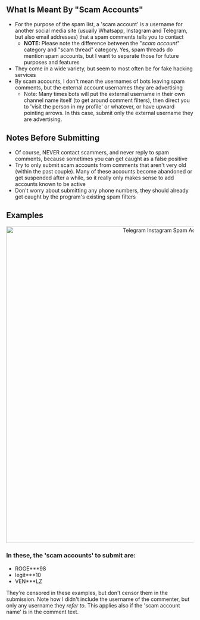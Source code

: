 ## What Is Meant By "Scam Accounts"
* For the purpose of the spam list, a 'scam account' is a username for another social media site (usually Whatsapp, Instagram and Telegram, but also email addresses) that a spam comments tells you to contact
   * **NOTE:** Please note the difference between the "_scam account_" category and "scam thread" category. Yes, spam threads do mention spam accounts, but I want to separate those for future purposes and features
* They come in a wide variety, but seem to most often be for fake hacking services
* By scam accounts, I don't mean the usernames of bots leaving spam comments, but the external account usernames they are advertising
   * Note: Many times bots will put the external username in their own channel name itself (to get around comment filters), then direct you to 'visit the person in my profile' or whatever, or have upward pointing arrows. In this case, submit only the external username they are advertising.

## Notes Before Submitting
   * Of course, NEVER contact scammers, and never reply to spam comments, because sometimes you can get caught as a false positive
   * Try to only submit scam accounts from comments that aren't very old (within the past couple). Many of these accounts become abandoned or get suspended after a while, so it really only makes sense to add accounts known to be active
   * Don't worry about submitting any phone numbers, they should already get caught by the program's existing spam filters

## Examples
<p align="center"><img width="850" alt="Telegram Instagram Spam Accounts" src="https://user-images.githubusercontent.com/12518330/147953877-65811d15-feb6-48f4-9a72-912db59d03fc.png"></p>

### In these, the 'scam accounts' to submit are: 
* ROGE***98
* legit***10
* VEN***LZ

They're censored in these examples, but don't censor them in the submission. Note how I didn't include the username of the commenter, but only any username they _refer to_. This applies also if the 'scam account name' is in the comment text.